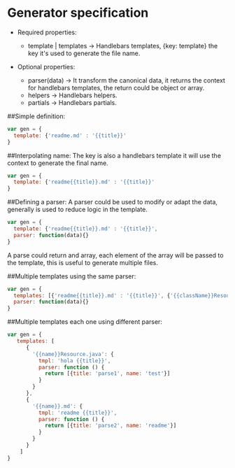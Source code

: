 # Generator specification

 * Required properties:
    * template | templates -> Handlebars templates, {key: template} the key it's used to generate the file name.

 * Optional properties:
    * parser(data) -> It transform the canonical data, it returns the context for handlebars templates, the return could be object or array.
    * helpers -> Handlebars helpers.
    * partials -> Handlebars partials.

##Simple definition:
```javascript
var gen = {
  template: {'readme.md' : '{{title}}'
}
```

##Interpolating name:
The key is also a handlebars template it will use the context to generate the final name.
```javascript
var gen = {
  template: {'readme{{title}}.md' : '{{title}}'
}
```

##Defining a parser:
A parser could be used to modify or adapt the data, generally is used
to reduce logic in the template.
```javascript
var gen = {
  template: {'readme{{title}}.md' : '{{title}}',
  parser: function(data){}
}
```
A parse could return and array, each element of the array will be passed to the template, this is useful to
generate multiple files.

##Multiple templates using the same parser:
```javascript
var gen = {
  templates: [{'readme{{title}}.md' : '{{title}}', {'{{className}}Resource.java' : '{{title}}'],
  parser: function(data){}
}
```

##Multiple templates each one using different parser:
```javascript
var gen = {
   templates: [
      {
        '{{name}}Resource.java': {
          tmpl: 'hola {{title}}',
          parser: function () {
            return [{title: 'parse1', name: 'test'}]
          }
        }
      },
      {
        '{{name}}.md': {
          tmpl: 'readme {{title}}',
          parser: function () {
            return [{title: 'parse2', name: 'readme'}]
          }
        }
      }
    ]
}
```

